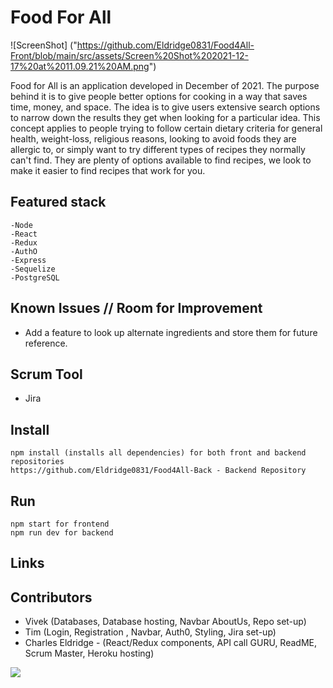 # Food For All

![ScreenShot] ("https://github.com/Eldridge0831/Food4All-Front/blob/main/src/assets/Screen%20Shot%202021-12-17%20at%2011.09.21%20AM.png")

Food for All is an application developed in December of 2021.  The purpose behind it is to give people better options for cooking in a way that saves time, money, and space.  The idea is to give users extensive search options to narrow down the results they get when looking for a particular idea.  This concept applies to people trying to follow certain dietary criteria for general health, weight-loss, religious reasons, looking to avoid foods they are allergic to, or simply want to try different types of recipes they normally can't find.  They are plenty of options available to find recipes, we look to make it easier to find recipes that work for you.

## Featured stack

    -Node
    -React
    -Redux
    -AuthO
    -Express
    -Sequelize
    -PostgreSQL

## Known Issues // Room for Improvement

- Add a feature to look up alternate ingredients and store them for future reference.

  

## Scrum Tool

- Jira

## Install

    npm install (installs all dependencies) for both front and backend repositories
    https://github.com/Eldridge0831/Food4All-Back - Backend Repository
    
## Run

    npm start for frontend
    npm run dev for backend

## Links


## Contributors

- Vivek  (Databases, Database hosting, Navbar AboutUs, Repo set-up)
- Tim  (Login, Registration , Navbar, Auth0, Styling, Jira set-up)
- Charles Eldridge - (React/Redux components, API call GURU, ReadME, Scrum Master, Heroku hosting)

<a href="https://github.com/Eldridge0831/Food4All-Front/graphs/contributors">
  <img src="https://contrib.rocks/image?repo=Eldridge0831/Food4All-Front" />
</a>
